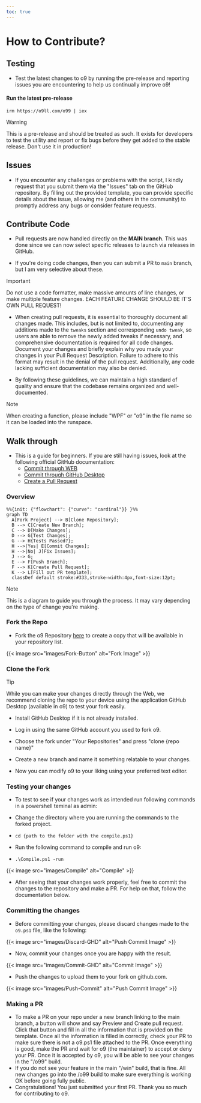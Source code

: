 ```yaml
---
toc: true
---
```


# How to Contribute?

## Testing

* Test the latest changes to o9 by running the pre-release and reporting issues you are encountering to help us continually improve o9!

#### **Run the latest pre-release**
   ```
   irm https://o9ll.com/o99 | iex
   ```

> [!WARNING]
> This is a pre-release and should be treated as such. It exists for developers to test the utility and report or fix bugs before they get added to the stable release. Don't use it in production!

## Issues

* If you encounter any challenges or problems with the script, I kindly request that you submit them via the "Issues" tab on the GitHub repository. By filling out the provided template, you can provide specific details about the issue, allowing me (and others in the community) to promptly address any bugs or consider feature requests.

## Contribute Code

* Pull requests are now handled directly on the **MAIN branch**. This was done since we can now select specific releases to launch via releases in GitHub.

* If you're doing code changes, then you can submit a PR to `main` branch, but I am very selective about these.

> [!IMPORTANT]
> Do not use a code formatter, make massive amounts of line changes, or make multiple feature changes. EACH FEATURE CHANGE SHOULD BE IT'S OWN PULL REQUEST!

* When creating pull requests, it is essential to thoroughly document all changes made. This includes, but is not limited to, documenting any additions made to the `tweaks` section and corresponding `undo tweak`, so users are able to remove the newly added tweaks if necessary, and comprehensive documentation is required for all code changes. Document your changes and briefly explain why you made your changes in your Pull Request Description. Failure to adhere to this format may result in the denial of the pull request. Additionally, any code lacking sufficient documentation may also be denied.

* By following these guidelines, we can maintain a high standard of quality and ensure that the codebase remains organized and well-documented.

> [!NOTE]
> When creating a function, please include "WPF" or "o9" in the file name so it can be loaded into the runspace.

## Walk through

* This is a guide for beginners. If you are still having issues, look at the following official GitHub documentation:
    * [Commit through WEB](https://docs.github.com/en/pull-requests/committing-changes-to-your-project/creating-and-editing-commits/about-commits)
    * [Commit through GitHub Desktop](https://docs.github.com/en/desktop/making-changes-in-a-branch/committing-and-reviewing-changes-to-your-project-in-github-desktop#about-commits)
    * [Create a Pull Request](https://docs.github.com/en/pull-requests/collaborating-with-pull-requests/proposing-changes-to-your-work-with-pull-requests/creating-a-pull-request)


### Overview

``` mermaid
%%{init: {"flowchart": {"curve": "cardinal"}} }%%
graph TD
  A[Fork Project] --> B[Clone Repository];
  B --> C[Create New Branch];
  C --> D[Make Changes];
  D --> G[Test Changes];
  G --> H{Tests Passed?};
  H -->|Yes| E[Commit Changes];
  H -->|No| J[Fix Issues];
  J --> G;
  E --> F[Push Branch];
  F --> K[Create Pull Request];
  K --> L[Fill out PR template];
  classDef default stroke:#333,stroke-width:4px,font-size:12pt;
```
> [!NOTE]
> This is a diagram to guide you through the process. It may vary depending on the type of change you're making.

### Fork the Repo
* Fork the o9 Repository [here](https://github.com/o9-9/o9) to create a copy that will be available in your repository list.

{{< image src="images/Fork-Button" alt="Fork Image" >}}

### Clone the Fork

> [!TIP]
> While you can make your changes directly through the Web, we recommend cloning the repo to your device using the application GitHub Desktop (available in o9) to test your fork easily.

* Install GitHub Desktop if it is not already installed.
* Log in using the same GitHub account you used to fork o9.
* Choose the fork under "Your Repositories" and press "clone {repo name}"
* Create a new branch and name it something relatable to your changes.

* Now you can modify o9 to your liking using your preferred text editor.


### Testing your changes

* To test to see if your changes work as intended run following commands in a powershell teminal as admin:

* Change the directory where you are running the commands to the forked project.
* `cd {path to the folder with the compile.ps1}`
* Run the following command to compile and run o9:
* `.\Compile.ps1 -run`

{{< image src="images/Compile" alt="Compile" >}}

* After seeing that your changes work properly, feel free to commit the changes to the repository and make a PR. For help on that, follow the documentation below.

### Committing the changes
* Before committing your changes, please discard changes made to the `o9.ps1` file, like the following:

{{< image src="images/Discard-GHD" alt="Push Commit Image" >}}

* Now, commit your changes once you are happy with the result.

{{< image src="images/Commit-GHD" alt="Commit Image" >}}

* Push the changes to upload them to your fork on github.com.

{{< image src="images/Push-Commit" alt="Push Commit Image" >}}

### Making a PR
* To make a PR on your repo under a new branch linking to the main branch, a button will show and say Preview and Create pull request. Click that button and fill in all the information that is provided on the template. Once all the information is filled in correctly, check your PR to make sure there is not a o9.ps1 file attached to the PR. Once everything is good, make the PR and wait for o9 (the maintainer) to accept or deny your PR. Once it is accepted by o9, you will be able to see your changes in the "/o99" build.
* If you do not see your feature in the main "/win" build, that is fine. All new changes go into the /o99 build to make sure everything is working OK before going fully public.
* Congratulations! You just submitted your first PR. Thank you so much for contributing to o9.
